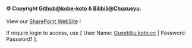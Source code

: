 #### &copy; Copyright [Github@kobe-koto](https://github.com/kobe-koto/) & [Bilibili@Chuxueyu](https://space.bilibili.com/535358652).

View our [SharePoint WebSite](https://koto3905.sharepoint.com/sites/chuxueyu) !

If require login to access, use [ User Name: Guset@u.koto.cc | Password: Password1 ].
